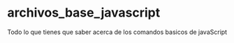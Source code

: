 # archivos_base_javascript
Todo lo que tienes que saber acerca de los comandos basicos de javaScript 
